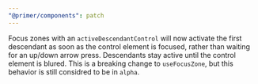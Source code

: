 ```yaml
---
"@primer/components": patch
---
```


Focus zones with an `activeDescendantControl` will now activate the first descendant as soon as the control element is focused, rather than waiting for an up/down arrow press.  Descendants stay active until the control element is blured.  This is a breaking change to `useFocusZone`, but this behavior is still considred to be in `alpha`.
